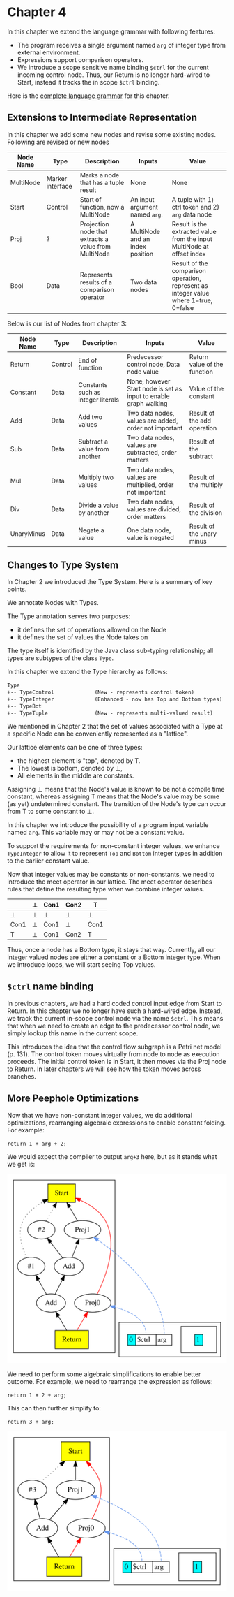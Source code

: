 # Chapter 4

In this chapter we extend the language grammar with following features:

* The program receives a single argument named `arg` of integer type from external environment.
* Expressions support comparison operators.
* We introduce a scope sensitive name binding `$ctrl` for the current incoming control node. Thus, our Return is no longer hard-wired to Start, instead it tracks the in scope `$ctrl` binding. 

Here is the [complete language grammar](docs/04-grammar.md) for this chapter.

## Extensions to Intermediate Representation

In this chapter we add some new nodes and revise some existing nodes.
Following are revised or new nodes

| Node Name | Type             | Description                                          | Inputs                            | Value                                                                                |
|-----------|------------------|------------------------------------------------------|-----------------------------------|--------------------------------------------------------------------------------------|
| MultiNode | Marker interface | Marks a node that has a tuple result                 | None                              | None                                                                                 |
| Start     | Control          | Start of function, now a MultiNode                   | An input argument named `arg`.    | A tuple with 1) ctrl token and 2) `arg` data node                                    |
| Proj      | ?                | Projection node that extracts a value from MultiNode | A MultiNode and an index position | Result is the extracted value from the input MultiNode at offset index               | 
| Bool      | Data             | Represents results of a comparison operator          | Two data nodes                    | Result of the comparison operation, represent as integer value where 1=true, 0=false |

Below is our list of Nodes from chapter 3:

| Node Name  | Type    | Description                        | Inputs                                                           | Value                        |
|------------|---------|------------------------------------|------------------------------------------------------------------|------------------------------|
| Return     | Control | End of function                    | Predecessor control node, Data node value                        | Return value of the function |
| Constant   | Data    | Constants such as integer literals | None, however Start node is set as input to enable graph walking | Value of the constant        |
| Add        | Data    | Add two values                     | Two data nodes, values are added, order not important            | Result of the add operation  |
| Sub        | Data    | Subtract a value from another      | Two data nodes, values are subtracted, order matters             | Result of the subtract       |
| Mul        | Data    | Multiply two values                | Two data nodes, values are multiplied, order not important       | Result of the multiply       |
| Div        | Data    | Divide a value by another          | Two data nodes, values are divided, order matters                | Result of the division       |
| UnaryMinus | Data    | Negate a value                     | One data node, value is negated                                  | Result of the unary minus    |

## Changes to Type System

In Chapter 2 we introduced the Type System. Here is a summary of key points.

We annotate Nodes with Types.

The Type annotation serves two purposes:

* it defines the set of operations allowed on the Node
* it defines the set of values the Node takes on

The type itself is identified by the Java class sub-typing relationship; all
types are subtypes of the class `Type`.

In this chapter we extend the Type hierarchy as follows:

```
Type
+-- TypeControl             (New - represents control token)
+-- TypeInteger             (Enhanced - now has Top and Bottom types)
+-- TypeBot
+-- TypeTuple               (New - represents multi-valued result)
```

We mentioned in Chapter 2 that the set of values associated with a Type at a specific Node
can be conveniently represented as a "lattice".

Our lattice elements can be one of three types:

* the highest element is "top", denoted by T.
* The lowest is bottom, denoted by ⊥,
* All elements in the middle are constants.

Assigning ⊥ means that the Node's value is known to be not a compile time
constant, whereas assigning T means that the Node's value may be some (as yet)
undetermined constant. The transition of the Node's type can occur from T to
some constant to ⊥.

In this chapter we introduce the possibility of a program input variable named
`arg`. This variable may or may not be a constant value.

To support the requirements for non-constant integer values, we enhance `TypeInteger` to
allow it to represent `Top` and `Bottom` integer types in addition to the earlier constant value.

Now that integer values may be constants or non-constants, we need to introduce the meet operator
in our lattice. The meet operator describes rules that define the resulting type when we combine
integer values.

|      | ⊥ | Con1 | Con2 | T    |
|------|---|------|------|------|
| ⊥    | ⊥ | ⊥    | ⊥    | ⊥    |
| Con1 | ⊥ | Con1 | ⊥    | Con1 |
| T    | ⊥ | Con1 | Con2 | T    | 

Thus, once a node has a Bottom type, it stays that way.
Currently, all our integer valued nodes are either a constant or a Bottom integer type.
When we introduce loops, we will start seeing Top values.

## `$ctrl` name binding

In previous chapters, we had a hard coded control input edge from Start to Return. In this chapter we no longer have such a 
hard-wired edge. Instead, we track the current in-scope control node via the name `$ctrl`. This means that when we need to
create an edge to the predecessor control node, we simply lookup this name in the current scope. 

This introduces the idea that the control flow subgraph is a Petri net model (p. 131). The control token moves virtually from node to
node as execution proceeds. The initial control token is in Start, it then moves via the Proj node to Return.
In later chapters we will see how the token moves across branches.

## More Peephole Optimizations

Now that we have non-constant integer values, we do additional optimizations, rearranging algebraic 
expressions to enable constant folding. For example:

```
return 1 + arg + 2;
```

We would expect the compiler to output `arg+3` here, but as it stands what we get is:

![Graph1](./docs/04-pre-peephole.svg)

We need to perform some algebraic simplifications to enable better outcome. For example,  we need to rearrange the
expression as follows:

```
return 1 + 2 + arg;
```

This can then further simplify to:

```
return 3 + arg;
```

![Graph1](./docs/04-post-peephole.svg)

